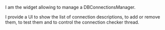 I am the widget allowing to manage a DBConnectionsManager.

I provide a UI to show the list of connection descriptions, to add or remove them, to test them and to control the connection checker thread.